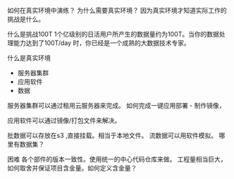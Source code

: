 如何在真实环境中演练？
为什么需要真实环境？
因为真实环境才知道实际工作的挑战是什么。

什么是挑战100T
1个亿级别的日活用户所产生的数据量约为100T。当你的数据处理能力达到了100T/day 时，你已经是一个成熟的大数据技术专家。

什么是真实环境

- 服务器集群
- 应用软件
- 数据

服务器集群可以通过租用云服务器来完成。
如何完成一键应用部署 - 制作镜像，

应用软件可以通过镜像/打包文件来解决。

批数据可以存放在s3 ,直接挂载。相当于本地文件。
流数据可以用软件模拟。
哪里有数据集？

困难
各个部件的版本一致性。使用统一的中心代码仓库来做。
工程量相当巨大，如何取舍并保证项目含金量。如何定义含金量？